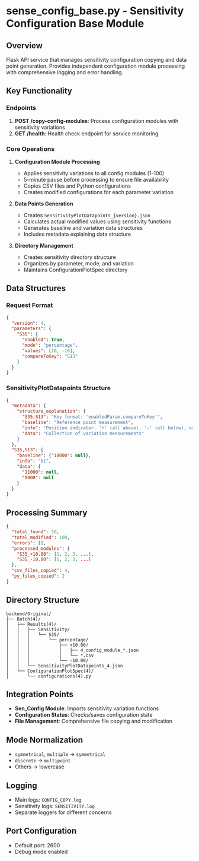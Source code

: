 # sense_config_base.py - Sensitivity Configuration Base Module

## Overview
Flask API service that manages sensitivity configuration copying and data point generation. Provides independent configuration module processing with comprehensive logging and error handling.

## Key Functionality

### Endpoints

1. **POST /copy-config-modules**: Process configuration modules with sensitivity variations
2. **GET /health**: Health check endpoint for service monitoring

### Core Operations

1. **Configuration Module Processing**
   - Applies sensitivity variations to all config modules (1-100)
   - 5-minute pause before processing to ensure file availability
   - Copies CSV files and Python configurations
   - Creates modified configurations for each parameter variation

2. **Data Points Generation**
   - Creates `SensitivityPlotDatapoints_{version}.json`
   - Calculates actual modified values using sensitivity functions
   - Generates baseline and variation data structures
   - Includes metadata explaining data structure

3. **Directory Management**
   - Creates sensitivity directory structure
   - Organizes by parameter, mode, and variation
   - Maintains ConfigurationPlotSpec directory

## Data Structures

### Request Format
```json
{
  "version": 4,
  "parameters": {
    "S35": {
      "enabled": true,
      "mode": "percentage",
      "values": [10, -10],
      "compareToKey": "S13"
    }
  }
}
```

### SensitivityPlotDatapoints Structure
```json
{
  "metadata": {
    "structure_explanation": {
      "S35,S13": "Key format: 'enabledParam,compareToKey'",
      "baseline": "Reference point measurement",
      "info": "Position indicator: '+' (all above), '-' (all below), or 'b#'",
      "data": "Collection of variation measurements"
    }
  },
  "S35,S13": {
    "baseline": {"10000": null},
    "info": "b1",
    "data": {
      "11000": null,
      "9000": null
    }
  }
}
```

## Processing Summary
```json
{
  "total_found": 50,
  "total_modified": 100,
  "errors": [],
  "processed_modules": {
    "S35_+10.00": [1, 2, 3, ...],
    "S35_-10.00": [1, 2, 3, ...]
  },
  "csv_files_copied": 4,
  "py_files_copied": 2
}
```

## Directory Structure
```
backend/Original/
├── Batch(4)/
│   ├── Results(4)/
│   │   ├── Sensitivity/
│   │   │   └── S35/
│   │   │       └── percentage/
│   │   │           ├── +10.00/
│   │   │           │   ├── 4_config_module_*.json
│   │   │           │   └── *.csv
│   │   │           └── -10.00/
│   │   └── SensitivityPlotDatapoints_4.json
│   └── ConfigurationPlotSpec(4)/
│       └── configurations(4).py
```

## Integration Points

- **Sen_Config Module**: Imports sensitivity variation functions
- **Configuration Status**: Checks/saves configuration state
- **File Management**: Comprehensive file copying and modification

## Mode Normalization
- `symmetrical`, `multiple` → `symmetrical`
- `discrete` → `multipoint`
- Others → lowercase

## Logging
- Main logs: `CONFIG_COPY.log`
- Sensitivity logs: `SENSITIVITY.log`
- Separate loggers for different concerns

## Port Configuration
- Default port: 2600
- Debug mode enabled